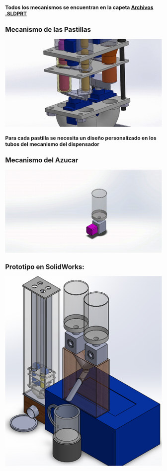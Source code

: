 ### Todos los mecanismos se encuentran en la capeta [Archivos .SLDPRT](https://github.com/WilberRojas/IoT_Dosificador/tree/main/Archivos%20.SLDPRT)

## Mecanismo de las Pastillas

![alt text](https://github.com/WilberRojas/IoT_Dosificador/blob/main/mecanismo_pastillas.gif)

### Para cada pastilla se necesita un diseño personalizado en los tubos del mecanismo del dispensador
## Mecanismo del Azucar

![alt text](https://github.com/WilberRojas/IoT_Dosificador/blob/main/EnsamblajePowderDispenser.gif)

## Prototipo en SolidWorks:

![alt text](https://github.com/WilberRojas/IoT_Dosificador/blob/main/SolidCompleto.png)
